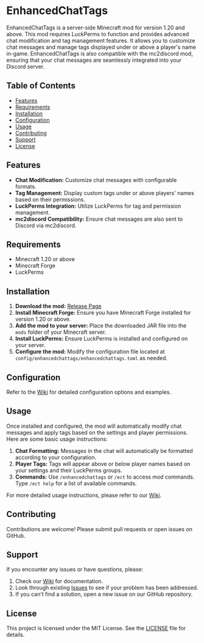 # EnhancedChatTags

EnhancedChatTags is a server-side Minecraft mod for version 1.20 and above. This mod requires LuckPerms to function and provides advanced chat modification and tag management features. It allows you to customize chat messages and manage tags displayed under or above a player's name in-game. EnhancedChatTags is also compatible with the mc2discord mod, ensuring that your chat messages are seamlessly integrated into your Discord server.

## Table of Contents
- [Features](#features)
- [Requirements](#requirements)
- [Installation](#installation)
- [Configuration](#configuration)
- [Usage](#usage)
- [Contributing](#contributing)
- [Support](#support)
- [License](#license)

## Features
- **Chat Modification:** Customize chat messages with configurable formats.
- **Tag Management:** Display custom tags under or above players' names based on their permissions.
- **LuckPerms Integration:** Utilize LuckPerms for tag and permission management.
- **mc2discord Compatibility:** Ensure chat messages are also sent to Discord via mc2discord.

## Requirements
- Minecraft 1.20 or above
- Minecraft Forge
- LuckPerms

## Installation
1. **Download the mod:** [Release Page](https://github.com/yourusername/EnhancedChatTags/releases)
2. **Install Minecraft Forge:** Ensure you have Minecraft Forge installed for version 1.20 or above.
3. **Add the mod to your server:** Place the downloaded JAR file into the `mods` folder of your Minecraft server.
4. **Install LuckPerms:** Ensure LuckPerms is installed and configured on your server.
5. **Configure the mod:** Modify the configuration file located at `config/enhancedchattags/enhancedchattags.toml` as needed.

## Configuration
Refer to the [Wiki](https://github.com/yourusername/EnhancedChatTags/wiki) for detailed configuration options and examples.

## Usage
Once installed and configured, the mod will automatically modify chat messages and apply tags based on the settings and player permissions. Here are some basic usage instructions:

1. **Chat Formatting:** Messages in the chat will automatically be formatted according to your configuration.
2. **Player Tags:** Tags will appear above or below player names based on your settings and their LuckPerms groups.
3. **Commands:** Use `/enhancedchattags` or `/ect` to access mod commands. Type `/ect help` for a list of available commands.

For more detailed usage instructions, please refer to our [Wiki](https://github.com/yourusername/EnhancedChatTags/wiki).

## Contributing
Contributions are welcome! Please submit pull requests or open issues on GitHub.

## Support
If you encounter any issues or have questions, please:
1. Check our [Wiki](https://github.com/yourusername/EnhancedChatTags/wiki) for documentation.
2. Look through existing [Issues](https://github.com/yourusername/EnhancedChatTags/issues) to see if your problem has been addressed.
3. If you can't find a solution, open a new issue on our GitHub repository.

## License
This project is licensed under the MIT License. See the [LICENSE](LICENSE) file for details.
